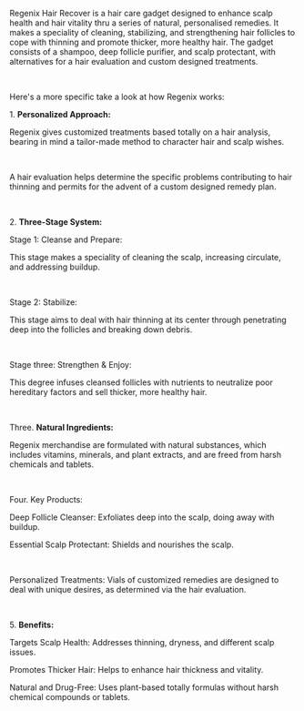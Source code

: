 <p>Regenix Hair Recover is a hair care gadget designed to enhance scalp health and hair vitality thru a series of natural, personalised remedies. It makes a speciality of cleaning, stabilizing, and strengthening hair follicles to cope with thinning and promote thicker, more healthy hair. The gadget consists of a shampoo, deep follicle purifier, and scalp protectant, with alternatives for a hair evaluation and custom designed treatments.</p>
<p>&nbsp;</p>
<p>Here's a more specific take a look at how Regenix works:</p>
<p>1. <strong>Personalized Approach:</strong></p>
<p>Regenix gives customized treatments based totally on a hair analysis, bearing in mind a tailor-made method to character hair and scalp wishes.</p>
<p>&nbsp;</p>
<p>A hair evaluation helps determine the specific problems contributing to hair thinning and permits for the advent of a custom designed remedy plan.</p>
<p>&nbsp;</p>
<p>2. <strong>Three-Stage System:</strong></p>
<p>Stage 1: Cleanse and Prepare:</p>
<p>This stage makes a speciality of cleaning the scalp, increasing circulate, and addressing buildup.</p>
<p>&nbsp;</p>
<p>Stage 2: Stabilize:</p>
<p>This stage aims to deal with hair thinning at its center through penetrating deep into the follicles and breaking down debris.</p>
<p>&nbsp;</p>
<p>Stage three: Strengthen &amp; Enjoy:</p>
<p>This degree infuses cleansed follicles with nutrients to neutralize poor hereditary factors and sell thicker, more healthy hair.</p>
<p>&nbsp;</p>
<p>Three. <strong>Natural Ingredients:</strong></p>
<p>Regenix merchandise are formulated with natural substances, which includes vitamins, minerals, and plant extracts, and are freed from harsh chemicals and tablets.</p>
<p>&nbsp;</p>
<p>Four. Key Products:</p>
<p>Deep Follicle Cleanser: Exfoliates deep into the scalp, doing away with buildup.</p>
<p>Essential Scalp Protectant: Shields and nourishes the scalp.</p>
<p>&nbsp;</p>
<p>Personalized Treatments: Vials of customized remedies are designed to deal with unique desires, as determined via the hair evaluation.</p>
<p>&nbsp;</p>
<p>5. <strong>Benefits:</strong></p>
<p>Targets Scalp Health: Addresses thinning, dryness, and different scalp issues.</p>
<p>Promotes Thicker Hair: Helps to enhance hair thickness and vitality.</p>
<p>Natural and Drug-Free: Uses plant-based totally formulas without harsh chemical compounds or tablets.</p>
<p>&nbsp;</p>
